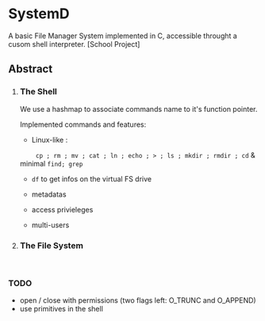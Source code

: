 # SystemD

A basic File Manager System implemented in C, accessible throught a cusom shell interpreter. [School Project]



## Abstract

1) ### The Shell
   
   We use a hashmap  to associate commands name to it's function pointer.
   
   Implemented commands and features: 
   
   - Linux-like :
   
           `cp ; rm ; mv ; cat ; ln ; echo ; > ; ls ; mkdir ; rmdir ; cd` & minimal `find; grep`
   
   - `df` to get infos on the virtual FS drive
   
   - metadatas
   
   - access privieleges
   
   - multi-users
     
     

2) ### The File System
   
       


### TODO

- open / close with permissions (two flags left: O\_TRUNC and O\_APPEND)
- use primitives in the shell

